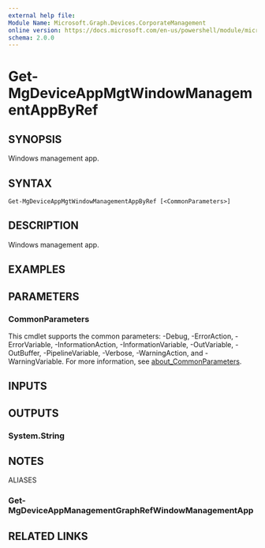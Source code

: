 ```yaml
---
external help file:
Module Name: Microsoft.Graph.Devices.CorporateManagement
online version: https://docs.microsoft.com/en-us/powershell/module/microsoft.graph.devices.corporatemanagement/get-mgdeviceappmgtwindowmanagementappbyref
schema: 2.0.0
---
```


# Get-MgDeviceAppMgtWindowManagementAppByRef

## SYNOPSIS
Windows management app.

## SYNTAX

```
Get-MgDeviceAppMgtWindowManagementAppByRef [<CommonParameters>]
```

## DESCRIPTION
Windows management app.

## EXAMPLES

## PARAMETERS

### CommonParameters
This cmdlet supports the common parameters: -Debug, -ErrorAction, -ErrorVariable, -InformationAction, -InformationVariable, -OutVariable, -OutBuffer, -PipelineVariable, -Verbose, -WarningAction, and -WarningVariable. For more information, see [about_CommonParameters](http://go.microsoft.com/fwlink/?LinkID=113216).

## INPUTS

## OUTPUTS

### System.String

## NOTES

ALIASES

### Get-MgDeviceAppManagementGraphRefWindowManagementApp

## RELATED LINKS

